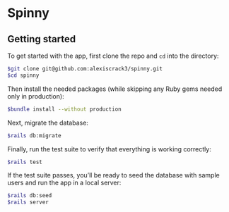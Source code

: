 # Spinny

## Getting started

To get started with the app, first clone the repo and `cd` into the directory:

```bash
$git clone git@github.com:alexiscrack3/spinny.git
$cd spinny
```

Then install the needed packages (while skipping any Ruby gems needed only in production):

```bash
$bundle install --without production
```

Next, migrate the database:

```bash
$rails db:migrate
```

Finally, run the test suite to verify that everything is working correctly:

```bash
$rails test
```

If the test suite passes, you’ll be ready to seed the database with sample users and run the app in a local server:

```bash
$rails db:seed
$rails server
```
